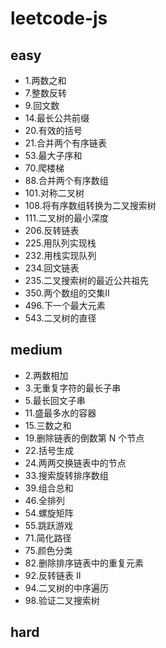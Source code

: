 # leetcode-js

## easy
- 1.两数之和
- 7.整数反转
- 9.回文数
- 14.最长公共前缀
- 20.有效的括号
- 21.合并两个有序链表
- 53.最大子序和
- 70.爬楼梯
- 88.合并两个有序数组
- 101.对称二叉树
- 108.将有序数组转换为二叉搜索树
- 111.二叉树的最小深度
- 206.反转链表
- 225.用队列实现栈
- 232.用栈实现队列
- 234.回文链表
- 235.二叉搜索树的最近公共祖先
- 350.两个数组的交集II
- 496.下一个最大元素
- 543.二叉树的直径

## medium
- 2.两数相加
- 3.无重复字符的最长子串
- 5.最长回文子串
- 11.盛最多水的容器
- 15.三数之和
- 19.删除链表的倒数第 N 个节点
- 22.括号生成
- 24.两两交换链表中的节点
- 33.搜索旋转排序数组
- 39.组合总和
- 46.全排列
- 54.螺旋矩阵
- 55.跳跃游戏
- 71.简化路径
- 75.颜色分类
- 82.删除排序链表中的重复元素
- 92.反转链表 II
- 94.二叉树的中序遍历
- 98.验证二叉搜索树


## hard